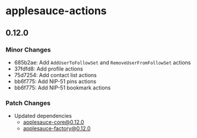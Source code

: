 # applesauce-actions

## 0.12.0

### Minor Changes

- 685b2ae: Add `AddUserToFollowSet` and `RemoveUserFromFollowSet` actions
- 37fdfd8: Add profile actions
- 75d7254: Add contact list actions
- bb6f775: Add NIP-51 pins actions
- bb6f775: Add NIP-51 bookmark actions

### Patch Changes

- Updated dependencies
  - applesauce-core@0.12.0
  - applesauce-factory@0.12.0
